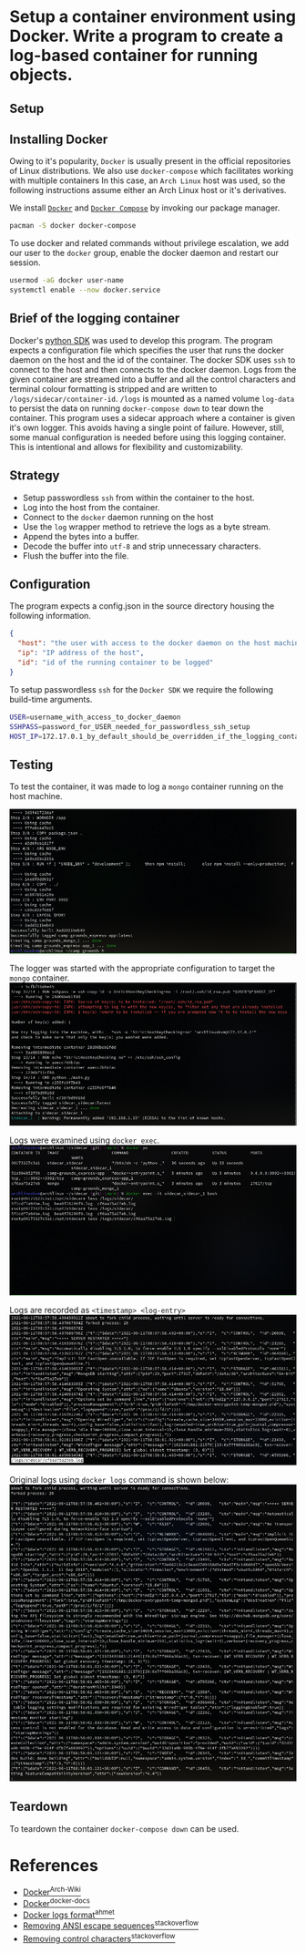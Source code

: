 # Setup a container environment using Docker. Write a program to create a log-based container for running objects.

## Setup
## Installing Docker
Owing to it's popularity, ```Docker``` is usually present in the official 
repositories of Linux distributions. We also use ```docker-compose``` which facilitates 
working with multiple containers In this case, an ```Arch Linux``` host was 
used, so the following instructions assume either an Arch Linux host or it's 
derivatives.

We install [```Docker```](https://www.docker.com/get-started) and 
[```Docker Compose```](https://docs.docker.com/compose/) by invoking our package manager.

```bash
pacman -S docker docker-compose
```

To use docker and related commands without privilege escalation, we add our user 
to the ```docker``` group, enable the docker daemon and restart our session.

```bash
usermod -aG docker user-name
systemctl enable --now docker.service
```

## Brief of the logging container
Docker's [python SDK](https://docs.docker.com/engine/api/sdk/) was used to 
develop this program. The program expects a configuration file which specifies the
user that runs the docker daemon on the host and the id of the container. The docker
SDK uses ```ssh``` to connect to the host and then connects to the docker daemon.
Logs from the given container are streamed into a buffer and all the control characters and 
terminal colour formatting is stripped and are written to ```/logs/sidecar/container-id```.
```/logs``` is mounted as a named volume ```log-data``` to persist the data on 
running ```docker-compose down``` to tear down the container.
This program uses a sidecar approach where a container is given it's own logger. 
This avoids having a single point of failure. However, still, some manual configuration 
is needed before using this logging container. This is intentional and allows for 
flexibility and customizability.

## Strategy
- Setup passwordless ```ssh``` from within the container to the host.
- Log into the host from the container.
- Connect to the ```docker``` daemon running on the host
- Use the ```log``` wrapper method to retrieve the logs as a byte stream.
- Append the bytes into a buffer.
- Decode the buffer into ```utf-8``` and strip unnecessary characters.
- Flush the buffer into the file.

## Configuration
The program expects a config.json in the source directory housing the following 
information.
```json
{
  "host": "the user with access to the docker daemon on the host machine",
  "ip": "IP address of the host",
  "id": "id of the running container to be logged"
}
```
To setup passwordless ```ssh``` for the ```Docker SDK``` we require the following
build-time arguments.

```bash
USER=username_with_access_to_docker_daemon
SSHPASS=password_for_USER_needed_for_passwordless_ssh_setup
HOST_IP=172.17.0.1_by_default_should_be_overridden_if_the_logging_container_is_not_on_default_network
```

## Testing
To test the container, it was made to log a ```mongo``` container running on the 
host machine.

![Starting mongo container using docker-compose](./steps/starting_mongo.png)

The logger was started with the appropriate configuration to target the ```mongo``` 
container.
![Starting the sidecar container](steps/starting_sidecar.png)

Logs were examined using ```docker exec```.
![docker exec sidecar](./steps/exec_sidecar.png)

Logs are recorded as ```<timestamp> <log-entry>```
![Logs](./steps/less_logs.png)

Original logs using ```docker logs``` command is shown below:
![docker logs | less](./steps/docker-logs-less.png)

## Teardown
To teardown the container ```docker-compose down``` can be used.

# References
- [Docker<sup>Arch-Wiki</sup>](https://wiki.archlinux.org/title/Docker)
- [Docker<sup>docker-docs</sup>](https://docs.docker.com/)
- [Docker logs format<sup>ahmet</sup>](https://ahmet.im/blog/docker-logs-api-binary-format-explained/)
- [Removing ANSI escape sequences<sup>stackoverflow</sup>](https://stackoverflow.com/questions/14693701/how-can-i-remove-the-ansi-escape-sequences-from-a-string-in-python)
- [Removing control characters<sup>stackoverflow<sup>](https://stackoverflow.com/questions/92438/stripping-non-printable-characters-from-a-string-in-python)